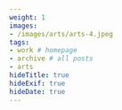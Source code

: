 ```yaml
---
weight: 1
images:
- /images/arts/arts-4.jpeg
tags:
- work # homepage
- archive # all posts
- arts
hideTitle: true
hideExif: true
hideDate: true
---
```

